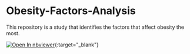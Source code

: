 # Obesity-Factors-Analysis
This repository is a study that identifies the factors that affect obesity the most.

[![Open In nbviewer](https://img.shields.io/badge/render-nbviewer-blue.svg)](https://nbviewer.jupyter.org/github/yacine-ammi/Obesity-Factors-Analysis/blob/main/obesity-factors-analysis.ipynb){:target="_blank"}


